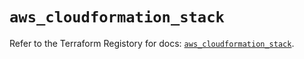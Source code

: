 # `aws_cloudformation_stack`

Refer to the Terraform Registory for docs: [`aws_cloudformation_stack`](https://registry.terraform.io/providers/hashicorp/aws/5.20.0/docs/resources/cloudformation_stack).
